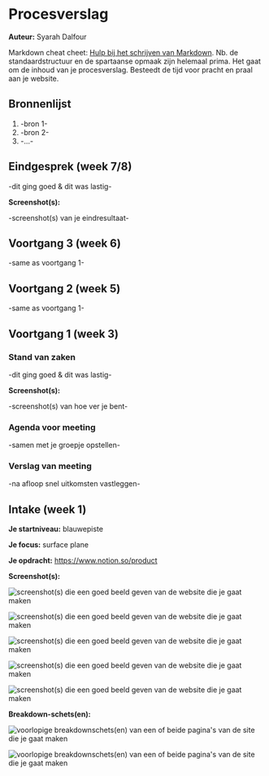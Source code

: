 # Procesverslag
**Auteur:** Syarah Dalfour

Markdown cheat cheet: [Hulp bij het schrijven van Markdown](https://github.com/adam-p/markdown-here/wiki/Markdown-Cheatsheet). Nb. de standaardstructuur en de spartaanse opmaak zijn helemaal prima. Het gaat om de inhoud van je procesverslag. Besteedt de tijd voor pracht en praal aan je website.



## Bronnenlijst
1. -bron 1-
2. -bron 2-
3. -...-



## Eindgesprek (week 7/8)

-dit ging goed & dit was lastig-

**Screenshot(s):**

-screenshot(s) van je eindresultaat-



## Voortgang 3 (week 6)

-same as voortgang 1-



## Voortgang 2 (week 5)

-same as voortgang 1-



## Voortgang 1 (week 3)

### Stand van zaken

-dit ging goed & dit was lastig-

**Screenshot(s):**

-screenshot(s) van hoe ver je bent-

### Agenda voor meeting

-samen met je groepje opstellen-

### Verslag van meeting

-na afloop snel uitkomsten vastleggen-



## Intake (week 1)

**Je startniveau:**  blauwepiste

**Je focus:** surface plane 

**Je opdracht:** https://www.notion.so/product

**Screenshot(s):**

![screenshot(s) die een goed beeld geven van de website die je gaat maken](images/image1.png)

![screenshot(s) die een goed beeld geven van de website die je gaat maken](images/image2.png)

![screenshot(s) die een goed beeld geven van de website die je gaat maken](images/image33.png)

![screenshot(s) die een goed beeld geven van de website die je gaat maken](images/image4.png)

![screenshot(s) die een goed beeld geven van de website die je gaat maken](images/image5.png)


**Breakdown-schets(en):**

![voorlopige breakdownschets(en) van een of beide pagina's van de site die je gaat maken](images/imageBreakDown1.png)

![voorlopige breakdownschets(en) van een of beide pagina's van de site die je gaat maken](images/imageBreakDown2.png)